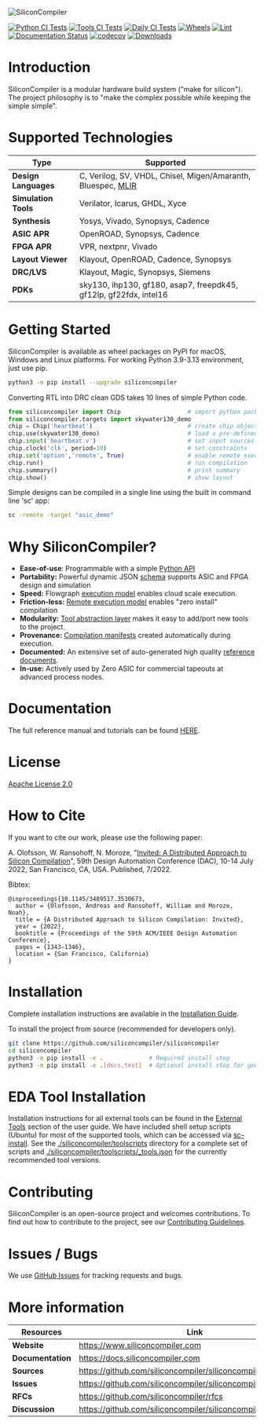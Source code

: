 ![SiliconCompiler](https://raw.githubusercontent.com/siliconcompiler/siliconcompiler/main/docs/_static/sc_logo_with_text.png)

[![Python CI Tests](https://github.com/siliconcompiler/siliconcompiler/actions/workflows/python_ci.yml/badge.svg?branch=main)](https://github.com/siliconcompiler/siliconcompiler/actions/workflows/python_ci.yml)
[![Tools CI Tests](https://github.com/siliconcompiler/siliconcompiler/actions/workflows/tools_ci.yml/badge.svg?branch=main)](https://github.com/siliconcompiler/siliconcompiler/actions/workflows/tools_ci.yml)
[![Daily CI Tests](https://github.com/siliconcompiler/siliconcompiler/actions/workflows/daily_ci.yml/badge.svg?branch=main)](https://github.com/siliconcompiler/siliconcompiler/actions/workflows/daily_ci.yml)
[![Wheels](https://github.com/siliconcompiler/siliconcompiler/actions/workflows/wheels.yml/badge.svg?branch=main)](https://github.com/siliconcompiler/siliconcompiler/actions/workflows/wheels.yml)
[![Lint](https://github.com/siliconcompiler/siliconcompiler/actions/workflows/lint.yml/badge.svg?branch=main)](https://github.com/siliconcompiler/siliconcompiler/actions/workflows/lint.yml)
[![Documentation Status](https://readthedocs.org/projects/siliconcompiler/badge/?version=latest)](https://docs.siliconcompiler.com/en/latest/?badge=latest)
[![codecov](https://codecov.io/github/siliconcompiler/siliconcompiler/branch/main/graph/badge.svg?token=V5BQR42Q8C)](https://codecov.io/github/siliconcompiler/siliconcompiler)
[![Downloads](https://static.pepy.tech/personalized-badge/siliconcompiler?period=total&units=international_system&left_color=grey&right_color=blue&left_text=Downloads)](https://pepy.tech/project/siliconcompiler)

# Introduction

SiliconCompiler is a modular hardware build system ("make for silicon"). The project philosophy is to "make the complex possible while keeping the simple simple".

# Supported Technologies

| Type | Supported|
|------|----------|
|**Design Languages**| C, Verilog, SV, VHDL, Chisel, Migen/Amaranth, Bluespec, [MLIR](https://en.wikipedia.org/wiki/MLIR_(software))
|**Simulation Tools**| Verilator, Icarus, GHDL, Xyce
|**Synthesis**| Yosys, Vivado, Synopsys, Cadence
|**ASIC APR**| OpenROAD, Synopsys, Cadence
|**FPGA APR**| VPR, nextpnr, Vivado
|**Layout Viewer**| Klayout, OpenROAD, Cadence, Synopsys
|**DRC/LVS**| Klayout, Magic, Synopsys, Siemens
|**PDKs**| sky130, ihp130, gf180, asap7, freepdk45, gf12lp, gf22fdx, intel16

# Getting Started

SiliconCompiler is available as wheel packages on PyPI for macOS, Windows and
Linux platforms. For working Python 3.9-3.13 environment, just use pip.

```sh
python3 -m pip install --upgrade siliconcompiler
```

Converting RTL into DRC clean GDS takes 10 lines of simple Python code.

```python
from siliconcompiler import Chip                   # import python package
from siliconcompiler.targets import skywater130_demo
chip = Chip('heartbeat')                           # create chip object
chip.use(skywater130_demo)                         # load a pre-defined target
chip.input('heartbeat.v')                          # set input sources
chip.clock('clk', period=10)                       # set constraints
chip.set('option','remote', True)                  # enable remote execution
chip.run()                                         # run compilation
chip.summary()                                     # print summary
chip.show()                                        # show layout
```

Simple designs can be compiled in a single line using the built in command line 'sc' app:

```sh
sc -remote -target "asic_demo"
```

# Why SiliconCompiler?

* **Ease-of-use**: Programmable with a simple [Python API](https://docs.siliconcompiler.com/en/stable/reference_manual/core_api.html)
* **Portability:** Powerful dynamic JSON [schema](https://docs.siliconcompiler.com/en/stable/reference_manual/schema.html) supports ASIC and FPGA design and simulation
* **Speed:** Flowgraph [execution model](https://docs.siliconcompiler.com/en/stable/user_guide/execution_model.html) enables cloud scale execution.
* **Friction-less:** [Remote execution model](https://docs.siliconcompiler.com/en/stable/development_guide/remote_processing.html) enables "zero install" compilation
* **Modularity:** [Tool abstraction layer](https://docs.siliconcompiler.com/en/latest/development_guide/tools.html) makes it easy to add/port new tools to the project.
* **Provenance:** [Compilation manifests](https://docs.siliconcompiler.com/en/stable/user_guide/data_model.html) created automatically during execution.
* **Documented:** An extensive set of auto-generated high quality [reference documents](https://docs.siliconcompiler.com/).
* **In-use:** Actively used by Zero ASIC for commercial tapeouts at advanced process nodes.

# Documentation

The full reference manual and tutorials can be found [HERE](https://docs.siliconcompiler.com/).

# License

[Apache License 2.0](LICENSE)

# How to Cite

If you want to cite our work, please use the following paper:

A. Olofsson, W. Ransohoff, N. Moroze, "[Invited: A Distributed Approach to Silicon Compilation](docs/papers/sc_dac2022.pdf)", 59th Design Automation Conference (DAC), 10-14 July 2022, San Francisco, CA, USA. Published, 7/2022.

Bibtex:
```
@inproceedings{10.1145/3489517.3530673,
  author = {Olofsson, Andreas and Ransohoff, William and Moroze, Noah},
  title = {A Distributed Approach to Silicon Compilation: Invited},
  year = {2022},
  booktitle = {Proceedings of the 59th ACM/IEEE Design Automation Conference},
  pages = {1343–1346},
  location = {San Francisco, California}
}
```

# Installation

Complete installation instructions are available in the [Installation Guide](https://docs.siliconcompiler.com/en/stable/user_guide/installation.html).

To install the project from source (recommended for developers only).

```bash
git clone https://github.com/siliconcompiler/siliconcompiler
cd siliconcompiler
python3 -m pip install -e .             # Required install step
python3 -m pip install -e .[docs,test]  # Optional install step for generating docs and running tests
```

# EDA Tool Installation

Installation instructions for all external tools can be found in the
[External Tools](https://docs.siliconcompiler.com/en/stable/user_guide/installation.html#external-tools) section
of the user guide. We have included shell setup scripts (Ubuntu) for most of the supported tools, which can be accessed via [sc-install](https://docs.siliconcompiler.com/en/latest/reference_manual/apps.html#apps-sc-install-ref).
See the [./siliconcompiler/toolscripts](./siliconcompiler/toolscripts) directory for a complete set of scripts and [./siliconcompiler/toolscripts/_tools.json](./siliconcompiler/toolscripts/_tools.json) for the currently recommended tool versions.

# Contributing

SiliconCompiler is an open-source project and welcomes contributions. To find out
how to contribute to the project, see our
[Contributing Guidelines](./CONTRIBUTING.md).

# Issues / Bugs

We use [GitHub Issues](https://github.com/siliconcompiler/siliconcompiler/issues)
for tracking requests and bugs.

# More information

| Resources | Link|
|-----------|-----|
| **Website**|  https://www.siliconcompiler.com
| **Documentation**|  https://docs.siliconcompiler.com
| **Sources**|  https://github.com/siliconcompiler/siliconcompiler
| **Issues**|  https://github.com/siliconcompiler/siliconcompiler/issues
| **RFCs**|  https://github.com/siliconcompiler/rfcs
| **Discussion**| https://github.com/siliconcompiler/siliconcompiler/discussions
